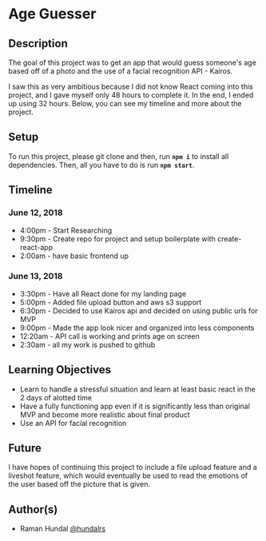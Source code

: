 # Age Guesser

## Description

The goal of this project was to get an app that would guess someone's age based off of a photo and the use of a facial recognition API - Kairos. 

I saw this as very ambitious because I did not know React coming into this project, and I gave myself only 48 hours to complete it. In the end, I ended up using 32 hours. Below, you can see my timeline and more about the project.

## Setup

To run this project, please git clone and then, run **`npm i`** to install all dependencies. Then, all you have to do is run **`npm start`**.

## Timeline

### June 12, 2018

* 4:00pm - Start Researching
* 9:30pm - Create repo for project and setup boilerplate with create-react-app
* 2:00am - have basic frontend up

### June 13, 2018

* 3:30pm - Have all React done for my landing page
* 5:00pm - Added file upload button and aws s3 support
* 6:30pm - Decided to use Kairos api and decided on using public urls for MVP
* 9:00pm - Made the app look nicer and organized into less components
* 12:20am - API call is working and prints age on screen
* 2:30am - all my work is pushed to github

## Learning Objectives

* Learn to handle a stressful situation and learn at least basic react in the 2 days of alotted time
* Have a fully functioning app even if it is significantly less than original MVP and become more realistic about final product
* Use an API for facial recognition

## Future

I have hopes of continuing this project to include a file upload feature and a liveshot feature, which would eventually be used to read the emotions of the user based off the picture that is given.

## Author(s)

* Raman Hundal [@hundalrs](http://github.com/hundalrs)

